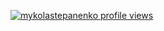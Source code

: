 [![mykolastepanenko profile views](https://u8views.com/api/v1/github/profiles/67641590/views/day-week-month-total-count.svg)](https://u8views.com/github/mykolastepanenko)
